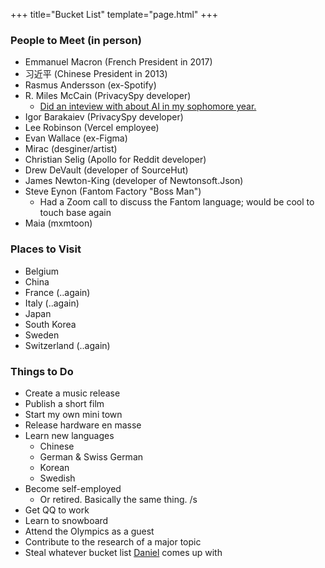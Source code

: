 +++
title="Bucket List"
template="page.html"
+++

### People to Meet (in person)
- Emmanuel Macron (French President in 2017)
- 习近平 (Chinese President in 2013)
- Rasmus Andersson (ex-Spotify)
- R. Miles McCain (PrivacySpy developer)
  - [Did an inteview with about AI in my sophomore year.](https://edu.doamatto.xyz/interview-with-miles)
- Igor Barakaiev (PrivacySpy developer)
- Lee Robinson (Vercel employee)
- Evan Wallace (ex-Figma)
- Mirac (desginer/artist)
- Christian Selig (Apollo for Reddit developer)
- Drew DeVault (developer of SourceHut)
- James Newton-King (developer of Newtonsoft.Json)
- Steve Eynon (Fantom Factory "Boss Man")
  - Had a Zoom call to discuss the Fantom language; would be cool to touch base again
- Maia (mxmtoon)

### Places to Visit
- Belgium
- China
- France (..again)
- Italy (..again)
- Japan
- South Korea
- Sweden
- Switzerland (..again)

### Things to Do
- Create a music release
- Publish a short film
- Start my own mini town
- Release hardware en masse
- Learn new languages
  - Chinese
  - German & Swiss German
  - Korean
  - Swedish
- Become self-employed
  - Or retired. Basically the same thing. /s
- Get QQ to work
- Learn to snowboard
- Attend the Olympics as a guest
- Contribute to the research of a major topic
- Steal whatever bucket list [Daniel](https://cyckl.net) comes up with
